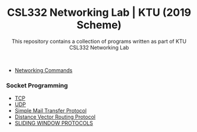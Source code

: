 <h1 align="center">CSL332 Networking Lab | KTU (2019 Scheme) </h1>
<div align="center">
  <p>This repository contains a collection of programs written as part of KTU CSL332 Networking Lab </p>
</div>
<br>

- [Networking Commands](/Networking_Commands.md)

### Socket Programming
 - [TCP](TCP)
 - [UDP](UDP)
 - [Simple Mail Transfer Protocol](SMTP/)
 - [Distance Vector Routing Protocol](Distance-Vector-Routing/)
 - [SLIDING WINDOW PROTOCOLS](SLIDING%20WINDOW%20PROTOCOLS/)


